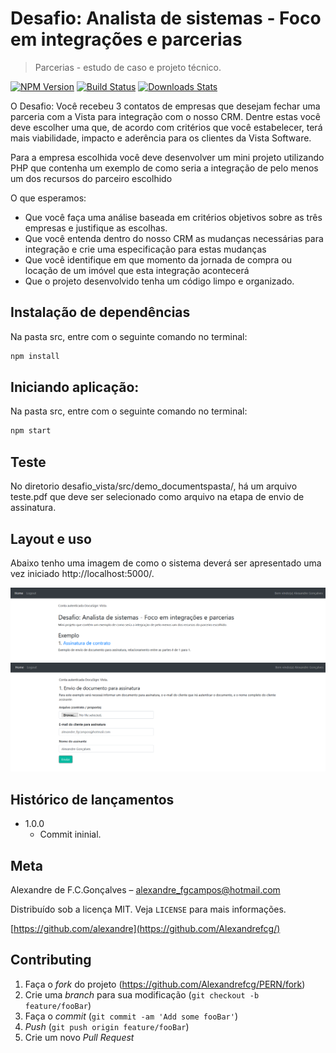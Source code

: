 # Desafio: Analista de sistemas - Foco em integrações e parcerias
> Parcerias - estudo de caso e projeto técnico.

[![NPM Version][npm-image]][npm-url]
[![Build Status][travis-image]][travis-url]
[![Downloads Stats][npm-downloads]][npm-url]

O Desafio: Você recebeu 3 contatos de empresas que desejam fechar uma parceria com a Vista para integração com o nosso CRM. Dentre estas você deve escolher uma que, de acordo com critérios que você estabelecer, terá mais viabilidade, impacto e aderência para os clientes da Vista Software.

Para a empresa escolhida você deve desenvolver um mini projeto utilizando PHP que contenha um exemplo de como seria a integração de pelo menos um dos recursos do parceiro escolhido

O que esperamos:
- Que você faça uma análise baseada em critérios objetivos sobre as três empresas e justifique as escolhas.
- Que você entenda dentro do nosso CRM as mudanças necessárias para integração e crie uma especificação para estas mudanças
- Que você identifique em que momento da jornada de compra ou locação de um imóvel que esta integração acontecerá
- Que o projeto desenvolvido tenha um código limpo e organizado.

## Instalação de dependências 

Na pasta src, entre com o seguinte comando no terminal:
```sh
npm install

```
## Iniciando aplicação:

Na pasta src, entre com o seguinte comando no terminal:
```sh
npm start
```

## Teste

No diretorio desafio_vista/src/demo_documentspasta/, há um arquivo teste.pdf que deve ser selecionado como arquivo na etapa de envio de assinatura.


## Layout e uso

Abaixo tenho uma imagem de como o sistema deverá ser apresentado uma vez iniciado http://localhost:5000/.

<img src="/images/exemplo_deUso.PNG">
<img src="/images/exemplo_deUso2.PNG">


## Histórico de lançamentos

* 1.0.0
    * Commit ininial.


## Meta

Alexandre de F.C.Gonçalves – alexandre_fgcampos@hotmail.com

Distribuído sob a licença MIT. Veja `LICENSE` para mais informações.

[https://github.com/alexandre](https://github.com/Alexandrefcg/)

## Contributing

1. Faça o _fork_ do projeto (<https://github.com/Alexandrefcg/PERN/fork>)
2. Crie uma _branch_ para sua modificação (`git checkout -b feature/fooBar`)
3. Faça o _commit_ (`git commit -am 'Add some fooBar'`)
4. _Push_ (`git push origin feature/fooBar`)
5. Crie um novo _Pull Request_

[npm-image]: https://img.shields.io/npm/v/datadog-metrics.svg?style=flat-square
[npm-url]: https://npmjs.org/package/datadog-metrics
[npm-downloads]: https://img.shields.io/npm/dm/datadog-metrics.svg?style=flat-square
[travis-image]: https://img.shields.io/travis/dbader/node-datadog-metrics/master.svg?style=flat-square
[travis-url]: https://travis-ci.org/dbader/node-datadog-metrics
[wiki]: https://github.com/seunome/seuprojeto/wiki
